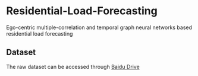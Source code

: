 # Residential-Load-Forecasting
Ego-centric multiple-correlation and temporal graph neural networks based residential load forecasting

## Dataset
The raw dataset can be accessed through [Baidu Drive](https://pan.baidu.com/s/1LdgmkRnxQYK8PIU5gIGFcA?pwd=9vf8 )
